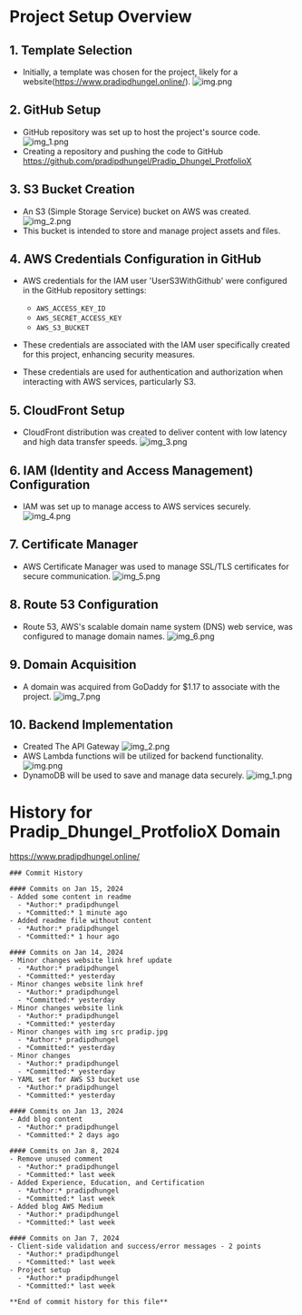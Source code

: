 # Project Setup Overview

## 1. Template Selection
- Initially, a template was chosen for the project, likely for a website(https://www.pradipdhungel.online/).
![img.png](images/img.png)



## 2. GitHub Setup
- GitHub repository was set up to host the project's source code.
![img_1.png](images/img_1.png)
-  Creating a repository and pushing the code to GitHub https://github.com/pradipdhungel/Pradip_Dhungel_ProtfolioX


## 3. S3 Bucket Creation
- An S3 (Simple Storage Service) bucket on AWS was created.
![img_2.png](images/img_2.png)
- This bucket is intended to store and manage project assets and files.

## 4. AWS Credentials Configuration in GitHub
- AWS credentials for the IAM user 'UserS3WithGithub' were configured in the GitHub repository settings:
  - `AWS_ACCESS_KEY_ID`
  - `AWS_SECRET_ACCESS_KEY`
  - `AWS_S3_BUCKET`

- These credentials are associated with the IAM user specifically created for this project, enhancing security measures.
- These credentials are used for authentication and authorization when interacting with AWS services, particularly S3.
## 5. CloudFront Setup
- CloudFront distribution was created to deliver content with low latency and high data transfer speeds.
![img_3.png](images/img_3.png)
## 6. IAM (Identity and Access Management) Configuration
- IAM was set up to manage access to AWS services securely.
![img_4.png](images/img_4.png)
## 7. Certificate Manager
- AWS Certificate Manager was used to manage SSL/TLS certificates for secure communication.
![img_5.png](images/img_5.png)
## 8. Route 53 Configuration
- Route 53, AWS's scalable domain name system (DNS) web service, was configured to manage domain names.
![img_6.png](images/img_6.png)
## 9. Domain Acquisition
- A domain was acquired from GoDaddy for $1.17 to associate with the project.
![img_7.png](images/img_7.png)
## 10. Backend Implementation
- Created The API Gateway
![img_2.png](images/imgAPI.png)
- AWS Lambda functions will be utilized for backend functionality.
![img.png](images/imgLamda.png)
- DynamoDB will be used to save and manage data securely.
![img_1.png](images/imgDynamodb.png)







# History for Pradip_Dhungel_ProtfolioX Domain


https://www.pradipdhungel.online/
~~~~
### Commit History

#### Commits on Jan 15, 2024
- Added some content in readme
  - *Author:* pradipdhungel
  - *Committed:* 1 minute ago
- Added readme file without content
  - *Author:* pradipdhungel
  - *Committed:* 1 hour ago

#### Commits on Jan 14, 2024
- Minor changes website link href update
  - *Author:* pradipdhungel
  - *Committed:* yesterday
- Minor changes website link href
  - *Author:* pradipdhungel
  - *Committed:* yesterday
- Minor changes website link
  - *Author:* pradipdhungel
  - *Committed:* yesterday
- Minor changes with img src pradip.jpg
  - *Author:* pradipdhungel
  - *Committed:* yesterday
- Minor changes
  - *Author:* pradipdhungel
  - *Committed:* yesterday
- YAML set for AWS S3 bucket use
  - *Author:* pradipdhungel
  - *Committed:* yesterday

#### Commits on Jan 13, 2024
- Add blog content
  - *Author:* pradipdhungel
  - *Committed:* 2 days ago

#### Commits on Jan 8, 2024
- Remove unused comment
  - *Author:* pradipdhungel
  - *Committed:* last week
- Added Experience, Education, and Certification
  - *Author:* pradipdhungel
  - *Committed:* last week
- Added blog AWS Medium
  - *Author:* pradipdhungel
  - *Committed:* last week

#### Commits on Jan 7, 2024
- Client-side validation and success/error messages - 2 points
  - *Author:* pradipdhungel
  - *Committed:* last week
- Project setup
  - *Author:* pradipdhungel
  - *Committed:* last week

**End of commit history for this file**
